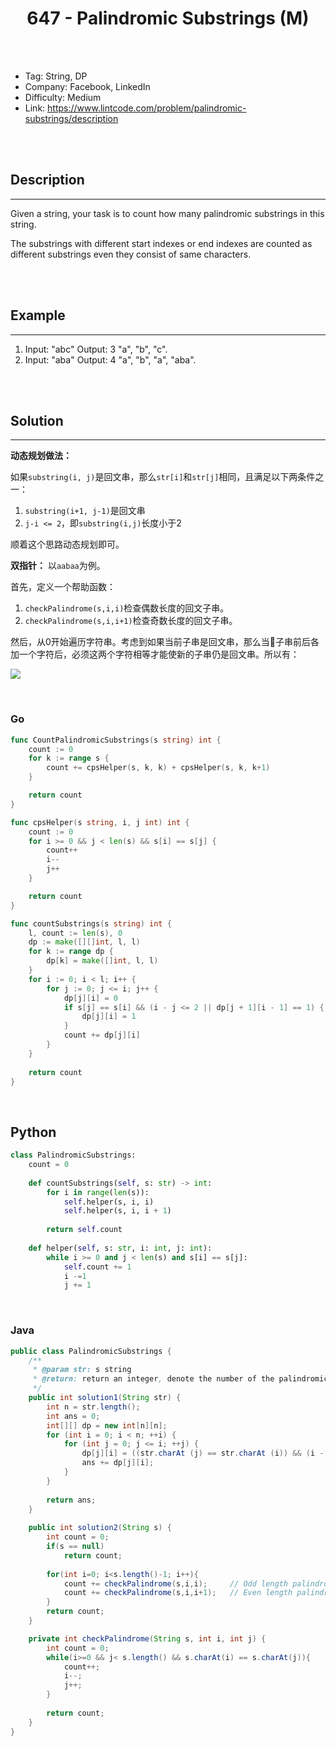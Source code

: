 # <center>647 - Palindromic Substrings (M)</center> 



<br></br>

* Tag: String, DP
* Company: Facebook, LinkedIn
* Difficulty: Medium
* Link: https://www.lintcode.com/problem/palindromic-substrings/description

<br></br>



## Description
----
Given a string, your task is to count how many palindromic substrings in this string.

The substrings with different start indexes or end indexes are counted as different substrings even they consist of same characters.

<br></br>



## Example
----
1. Input: "abc" Output: 3 "a", "b", "c".
2. Input: "aba" Output: 4 "a", "b", "a", "aba".

<br></br>



## Solution
----
**动态规划做法：**

如果`substring(i, j)`是回文串，那么`str[i]`和`str[j]`相同，且满足以下两条件之一：
1. `substring(i+1, j-1)`是回文串
2. `j-i <= 2`，即`substring(i,j)`长度小于2

顺着这个思路动态规划即可。

**双指针：**
以`aabaa`为例。

首先，定义一个帮助函数：
1. `checkPalindrome(s,i,i)`检查偶数长度的回文子串。
2. `checkPalindrome(s,i,i+1)`检查奇数长度的回文子串。

然后，从0开始遍历字符串。考虑到如果当前子串是回文串，那么当子串前后各加一个字符后，必须这两个字符相等才能使新的子串仍是回文串。所以有：

![](./Images/palindromic_substrings.png)

<br>


### Go
```go
func CountPalindromicSubstrings(s string) int {
	count := 0
	for k := range s {
		count += cpsHelper(s, k, k) + cpsHelper(s, k, k+1)
	}

	return count
}

func cpsHelper(s string, i, j int) int {
	count := 0
	for i >= 0 && j < len(s) && s[i] == s[j] {
		count++
		i--
		j++
	}

	return count
}
```

```go
func countSubstrings(s string) int {
    l, count := len(s), 0
    dp := make([][]int, l, l)
    for k := range dp {
        dp[k] = make([]int, l, l)
    }
    for i := 0; i < l; i++ {
        for j := 0; j <= i; j++ {
            dp[j][i] = 0
            if s[j] == s[i] && (i - j <= 2 || dp[j + 1][i - 1] == 1) {
                dp[j][i] = 1
            }
            count += dp[j][i]
        }
    }
    
    return count
}
```

<br>


## Python
```python
class PalindromicSubstrings:
    count = 0
    
    def countSubstrings(self, s: str) -> int:
        for i in range(len(s)):
            self.helper(s, i, i)
            self.helper(s, i, i + 1)
        
        return self.count
    
    def helper(self, s: str, i: int, j: int):
        while i >= 0 and j < len(s) and s[i] == s[j]:
            self.count += 1
            i -=1
            j += 1
```

<br>


### Java
```java
public class PalindromicSubstrings {
	/**
     * @param str: s string
     * @return: return an integer, denote the number of the palindromic substrings
     */
    public int solution1(String str) {
        int n = str.length();
        int ans = 0;
        int[][] dp = new int[n][n];
        for (int i = 0; i < n; ++i) {
            for (int j = 0; j <= i; ++j) {
                dp[j][i] = ((str.charAt (j) == str.charAt (i)) && (i - j <= 2 || dp[j + 1][i - 1] == 1)) ? 1 : 0;
                ans += dp[j][i];
            }
        }
        
        return ans;
    }
    
    public int solution2(String s) {
    	int count = 0;
        if(s == null) 
            return count;
        
        for(int i=0; i<s.length()-1; i++){
            count += checkPalindrome(s,i,i);     // Odd length palindromic sub-string
            count += checkPalindrome(s,i,i+1);   // Even length palindromic sub-string
        }
        return count;
    }    

    private int checkPalindrome(String s, int i, int j) {
    	int count = 0;
        while(i>=0 && j< s.length() && s.charAt(i) == s.charAt(j)){
            count++;
            i--;
            j++;
        }
        
        return count;
    }
}
```